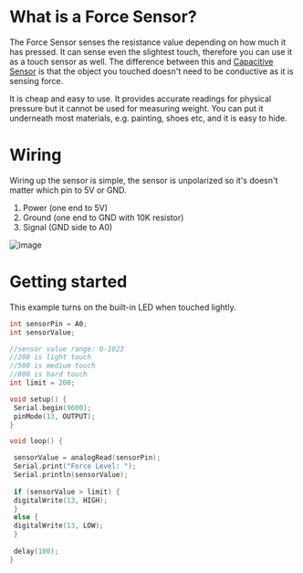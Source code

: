 # What is a Force Sensor?
The Force Sensor senses the resistance value depending on how much it has pressed. It can sense even the slightest touch, therefore you can use it as a touch sensor as well. The difference between this and [Capacitive Sensor](https://lab.arts.ac.uk/books/physical-computing/page/making-a-capacitive-touch-sensor) is that the object you touched doesn't need to be conductive as it is sensing force.

It is cheap and easy to use. It provides accurate readings for physical pressure but it cannot be used for measuring weight. You can put it underneath most materials, e.g. painting, shoes etc, and it is easy to hide.

# Wiring
Wiring up the sensor is simple, the sensor is unpolarized so it's doesn't matter which pin to 5V or GND.

1. Power (one end to 5V)
1. Ground (one end to GND with 10K resistor)
1. Signal (GND side to A0)

![image](https://github.com/creativetechnologylab/physicalComputingTutorials/assets/64136454/a9afec4d-ac96-4449-9b2e-40695f4eb87a)
# Getting started

This example turns on the built-in LED when touched lightly.

````c++
int sensorPin = A0; 
int sensorValue; 

//sensor value range: 0-1023
//200 is light touch 
//500 is medium touch
//800 is hard touch 
int limit = 200; 

void setup() {
 Serial.begin(9600);
 pinMode(13, OUTPUT);
}

void loop() {

 sensorValue = analogRead(sensorPin); 
 Serial.print("Force Level: ");
 Serial.println(sensorValue);
 
 if (sensorValue > limit) {
 digitalWrite(13, HIGH); 
 }
 else {
 digitalWrite(13, LOW); 
 }
 
 delay(100); 
}
````
